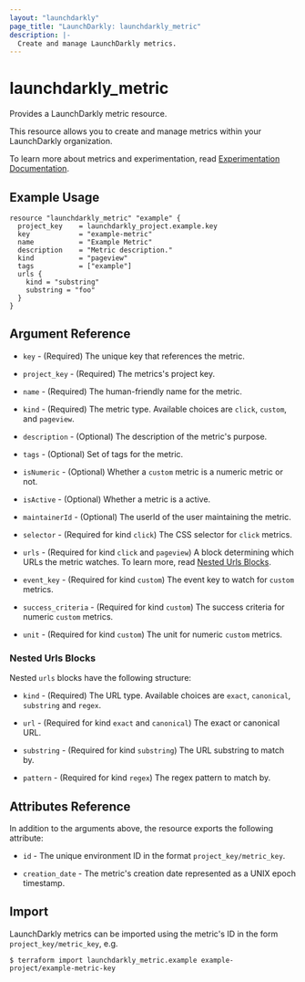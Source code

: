 ```yaml
---
layout: "launchdarkly"
page_title: "LaunchDarkly: launchdarkly_metric"
description: |-
  Create and manage LaunchDarkly metrics.
---
```


# launchdarkly_metric

Provides a LaunchDarkly metric resource.

This resource allows you to create and manage metrics within your LaunchDarkly organization.

To learn more about metrics and experimentation, read [Experimentation Documentation](https://docs.launchdarkly.com/home/experimentation).

## Example Usage

```hcl
resource "launchdarkly_metric" "example" {
  project_key    = launchdarkly_project.example.key
  key            = "example-metric"
  name           = "Example Metric"
  description    = "Metric description."
  kind           = "pageview"
  tags           = ["example"]
  urls {
    kind = "substring"
    substring = "foo"
  }
}
```

## Argument Reference

- `key` - (Required) The unique key that references the metric.

- `project_key` - (Required) The metrics's project key.

- `name` - (Required) The human-friendly name for the metric.

- `kind` - (Required) The metric type. Available choices are `click`, `custom`, and `pageview`.

- `description` - (Optional) The description of the metric's purpose.

- `tags` - (Optional) Set of tags for the metric.

- `isNumeric` - (Optional) Whether a `custom` metric is a numeric metric or not.

- `isActive` - (Optional) Whether a metric is a active.

- `maintainerId` - (Optional) The userId of the user maintaining the metric.

- `selector` - (Required for kind `click`) The CSS selector for `click` metrics. 

- `urls` - (Required for kind `click` and `pageview`) A block determining which URLs the metric watches. To learn more, read [Nested Urls Blocks](#nested-urls-blocks).

- `event_key` - (Required for kind `custom`) The event key to watch for `custom` metrics. 

- `success_criteria` - (Required for kind `custom`) The success criteria for numeric `custom` metrics.

- `unit` - (Required for kind `custom`) The unit for numeric `custom` metrics. 

### Nested Urls Blocks

Nested `urls` blocks have the following structure:

- `kind` - (Required) The URL type. Available choices are `exact`, `canonical`, `substring` and `regex`.

- `url` - (Required for kind `exact` and `canonical`) The exact or canonical URL.

- `substring` - (Required for kind `substring`) The URL substring to match by.

- `pattern` - (Required for kind `regex`) The regex pattern to match by.

## Attributes Reference

In addition to the arguments above, the resource exports the following attribute:

- `id` - The unique environment ID in the format `project_key/metric_key`.

- `creation_date` - The metric's creation date represented as a UNIX epoch timestamp.

## Import

LaunchDarkly metrics can be imported using the metric's ID in the form `project_key/metric_key`, e.g.

```
$ terraform import launchdarkly_metric.example example-project/example-metric-key
```

